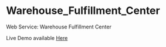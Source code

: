 # Warehouse_Fulfillment_Center
Web Service: Warehouse Fulfillment Center

Live Demo available [Here](https://stack-warehouse.herokuapp.com/)
